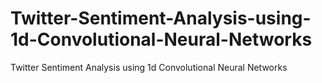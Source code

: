 # Twitter-Sentiment-Analysis-using-1d-Convolutional-Neural-Networks
Twitter Sentiment Analysis using 1d Convolutional Neural Networks
